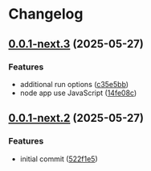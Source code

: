 # Changelog

## [0.0.1-next.3](https://github.com/twinfoundation/node/compare/node-core-v0.0.1-next.2...node-core-v0.0.1-next.3) (2025-05-27)


### Features

* additional run options ([c35e5bb](https://github.com/twinfoundation/node/commit/c35e5bbb8a80fe6a36628d41f64585b3723d9ad7))
* node app use JavaScript ([14fe08c](https://github.com/twinfoundation/node/commit/14fe08cb760dd885a5dac9056a4d5dbc3d61df64))

## [0.0.1-next.2](https://github.com/twinfoundation/node/compare/node-core-v0.0.1-next.1...node-core-v0.0.1-next.2) (2025-05-27)

### Features

- initial commit ([522f1e5](https://github.com/twinfoundation/node/commit/522f1e515348f9b1dd1eeb3170b1249e2b0b5371))
